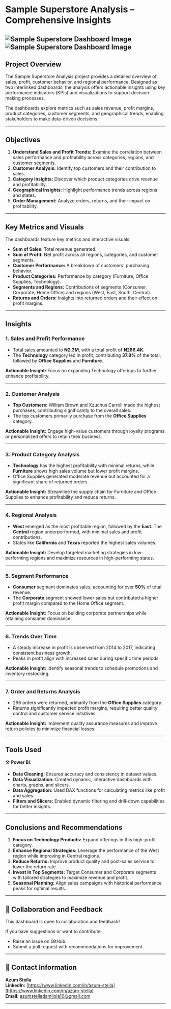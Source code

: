 # **Sample Superstore Analysis – Comprehensive Insights**

![Sample Superstore Dashboard Image](https://drive.google.com/file/d/1a8oPWxv5eK0am6ZgI0BTegtWWnO06sVb/view?usp=drive_link)
![Sample Superstore Dashboard Image](https://drive.google.com/file/d/1nga_1_1yx6qgyV3a3fgJxXBW2LZYWB0D/view?usp=drive_link)
---

## **Project Overview**
The Sample Superstore Analysis project provides a detailed overview of sales, profit, customer behavior, and regional performance. Designed as two interlinked dashboards, the analysis offers actionable insights using key performance indicators (KPIs) and visualizations to support decision-making processes.

The dashboards explore metrics such as sales revenue, profit margins, product categories, customer segments, and geographical trends, enabling stakeholders to make data-driven decisions.

---

## **Objectives**
1. **Understand Sales and Profit Trends:** Examine the correlation between sales performance and profitability across categories, regions, and customer segments.
2. **Customer Analysis:** Identify top customers and their contribution to sales.
3. **Category Insights:** Discover which product categories drive revenue and profitability.
4. **Geographical Insights:** Highlight performance trends across regions and states.
5. **Order Management:** Analyze orders, returns, and their impact on profitability.

---

## **Key Metrics and Visuals**
The dashboards feature key metrics and interactive visuals:
- **Sum of Sales:** Total revenue generated.
- **Sum of Profit:** Net profit across all regions, categories, and customer segments.
- **Customer Performance:** A breakdown of customers' purchasing behavior.
- **Product Categories:** Performance by category (Furniture, Office Supplies, Technology).
- **Segments and Regions:** Contributions of segments (Consumer, Corporate, Home Office) and regions (West, East, South, Central).
- **Returns and Orders:** Insights into returned orders and their effect on profit margins.

---

## **Insights**

### **1. Sales and Profit Performance**
- Total sales amounted to **₦2.3M**, with a total profit of **₦286.4K**.
- The **Technology** category led in profit, contributing **37.8%** of the total, followed by **Office Supplies** and **Furniture**.

**Actionable Insight:** Focus on expanding Technology offerings to further enhance profitability.

---

### **2. Customer Analysis**
- **Top Customers:** William Brown and Xzuchus Carroll made the highest purchases, contributing significantly to the overall sales.
- The top customers primarily purchase from the **Office Supplies** category.

**Actionable Insight:** Engage high-value customers through loyalty programs or personalized offers to retain their business.

---

### **3. Product Category Analysis**
- **Technology** has the highest profitability with minimal returns, while **Furniture** shows high sales volume but lower profit margins.
- Office Supplies generated moderate revenue but accounted for a significant share of returned orders.

**Actionable Insight:** Streamline the supply chain for Furniture and Office Supplies to enhance profitability and reduce returns.

---

### **4. Regional Analysis**
- **West** emerged as the most profitable region, followed by the **East**. The **Central** region underperformed, with minimal sales and profit contributions.
- States like **California** and **Texas** reported the highest sales volumes.

**Actionable Insight:** Develop targeted marketing strategies in low-performing regions and maximize resources in high-performing states.

---

### **5. Segment Performance**
- **Consumer** segment dominates sales, accounting for over **50%** of total revenue.
- The **Corporate** segment showed lower sales but contributed a higher profit margin compared to the Home Office segment.

**Actionable Insight:** Focus on building corporate partnerships while retaining consumer dominance.

---

### **6. Trends Over Time**
- A steady increase in profit is observed from 2014 to 2017, indicating consistent business growth.
- Peaks in profit align with increased sales during specific time periods.

**Actionable Insight:** Identify seasonal trends to schedule promotions and inventory restocking.

---

### **7. Order and Returns Analysis**
- 296 orders were returned, primarily from the **Office Supplies** category.
- Returns significantly impacted profit margins, requiring better quality control and customer service initiatives.

**Actionable Insight:** Implement quality assurance measures and improve return policies to minimize financial losses.

---

## **Tools Used**
🛠 **Power BI**:
- **Data Cleaning:** Ensured accuracy and consistency in dataset values.  
- **Data Visualization:** Created dynamic, interactive dashboards with charts, graphs, and slicers.  
- **Data Aggregation:** Used DAX functions for calculating metrics like profit and sales.  
- **Filters and Slicers:** Enabled dynamic filtering and drill-down capabilities for better insights.

---

## **Conclusions and Recommendations**
1. **Focus on Technology Products:** Expand offerings in this high-profit category.
2. **Enhance Regional Strategies:** Leverage the performance of the West region while improving in Central regions.
3. **Reduce Returns:** Improve product quality and post-sales service to lower the return rate.
4. **Invest in Top Segments:** Target Consumer and Corporate segments with tailored strategies to maximize revenue and profit.
5. **Seasonal Planning:** Align sales campaigns with historical performance peaks for optimal results.

---

## **🤝 Collaboration and Feedback**
This dashboard is open to collaboration and feedback!

If you have suggestions or want to contribute:
- Raise an issue on GitHub.
- Submit a pull request with recommendations for improvement.

---

## **📧 Contact Information**
**Azum Stella**  
**LinkedIn:** [https://www.linkedin.com/in/azum-stella](https://www.linkedin.com/in/azum-stella)  
**Email:** [azumstelladamilola10@gmail.com](mailto:azumstelladamilola10@gmail.com)

---

